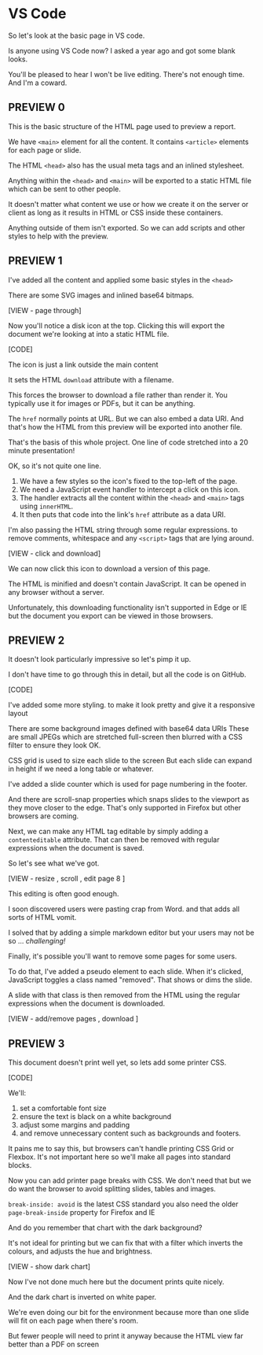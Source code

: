 # VS Code

So let's look at the basic page in VS code.

Is anyone using VS Code now?
I asked a year ago and got some blank looks.

You'll be pleased to hear I won't be live editing.
There's not enough time. And I'm a coward.


## PREVIEW 0
This is the basic structure of the HTML page used to preview a report.

We have `<main>` element for all the content.
It contains `<article>` elements for each page or slide.

The HTML `<head>` also has the usual meta tags and an inlined stylesheet.

Anything within the `<head>` and `<main>` will be exported to a static HTML file which can be sent to other people.

It doesn't matter what content we use
or how we create it on the server or client
as long as it results in HTML or CSS inside these containers.

Anything outside of them isn't exported.
So we can add scripts and other styles to help with the preview.


## PREVIEW 1
I've added all the content and applied some basic styles in the `<head>`

There are some SVG images and inlined base64 bitmaps.

[VIEW - page through]

Now you'll notice a disk icon at the top.
Clicking this will export the document we're looking at into a static HTML file.

[CODE]

The icon is just a link outside the main content

It sets the HTML `download` attribute with a filename.

This forces the browser to download a file rather than render it.
You typically use it for images or PDFs, but it can be anything.

The `href` normally points at URL.
But we can also embed a data URI. And that's how the HTML from this preview will be exported into another file.

That's the basis of this whole project.
One line of code stretched into a 20 minute presentation!

OK, so it's not quite one line.

1. We have a few styles so the icon's fixed to the top-left of the page.
1. We need a JavaScript event handler to intercept a click on this icon.
1. The handler extracts all the content within the `<head>` and `<main>` tags using `innerHTML`.
1. It then puts that code into the link's `href` attribute as a data URI.

I'm also passing the HTML string through some regular expressions.
to remove comments, whitespace and any `<script>` tags that are lying around.

[VIEW - click and download]

We can now click this icon to download a version of this page.

The HTML is minified and doesn't contain JavaScript.
It can be opened in any browser without a server.

Unfortunately, this downloading functionality isn't supported in Edge or IE
but the document you export can be viewed in those browsers.


## PREVIEW 2
It doesn't look particularly impressive so let's pimp it up.

I don't have time to go through this in detail, but all the code is on GitHub.

[CODE]

I've added some more styling.
to make it look pretty and give it a responsive layout

There are some background images defined with base64 data URIs
These are small JPEGs which are stretched full-screen
then blurred with a CSS filter to ensure they look OK.

CSS grid is used to size each slide to the screen
But each slide can expand in height if we need a long table or whatever.

I've added a slide counter which is used for page numbering in the footer.

And there are scroll-snap properties
which snaps slides to the viewport as they move closer to the edge.
That's only supported in Firefox but other browsers are coming.

Next, we can make any HTML tag editable by simply adding a `contenteditable` attribute.
That can then be removed with regular expressions when the document is saved.

So let's see what we've got.

[VIEW - resize , scroll , edit page 8 ]

This editing is often good enough.

I soon discovered users were pasting crap from Word.
and that adds all sorts of HTML vomit.

I solved that by adding a simple markdown editor but your users may not be so ... *challenging!*

Finally, it's possible you'll want to remove some pages for some users.

To do that, I've added a pseudo element to each slide.
When it's clicked, JavaScript toggles a class named "removed".
That shows or dims the slide.

A slide with that class is then removed from the HTML using the regular expressions when the document is downloaded.

[VIEW - add/remove pages , download ]


## PREVIEW 3
This document doesn't print well yet, so lets add some printer CSS.

[CODE]

We'll:

1. set a comfortable font size
1. ensure the text is black on a white background
1. adjust some margins and padding
1. and remove unnecessary content such as backgrounds and footers.

It pains me to say this, but browsers can't handle printing CSS Grid or Flexbox.
It's not important here so we'll make all pages into standard blocks.

Now you can add printer page breaks with CSS.
We don't need that but we do want the browser to avoid splitting slides, tables and images.

  `break-inside: avoid` is the latest CSS standard
  you also need the older `page-break-inside` property for Firefox and IE

And do you remember that chart with the dark background?

It's not ideal for printing
but we can fix that with a filter which inverts the colours, and adjusts the hue and brightness.

[VIEW - show dark chart]

Now I've not done much here but the document prints quite nicely.

And the dark chart is inverted on white paper.

We're even doing our bit for the environment
because more than one slide will fit on each page when there's room.

But fewer people will need to print it anyway
because the HTML view far better than a PDF on screen
